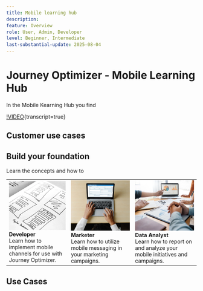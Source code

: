 ```yaml
---
title: Mobile learning hub
description: 
feature: Overview
role: User, Admin, Developer
level: Beginner, Intermediate
last-substantial-update: 2025-08-04
---
```


# Journey Optimizer - Mobile Learning Hub

In the Mobile Kearning Hub you find 

[!VIDEO](https://video.tv.adobe.com/v/3432681?quality=12&learn=on){transcript=true}

## Customer use cases


## Build your foundation

Learn the concepts and how to 

<table style="table-layout:fixed">
  <tr style="border: 0;">
    <td>
    <a href="foundation-for-mobile-developers.md"><img src="./assets/configure-message.webp"></a>
    <div><strong>Developer</strong><br/>Learn how to implement mobile channels for use with Journey Optimizer.</div>
    </td>
    <td>
    <a href="foundation-for-marketer.md"><img src="./assets/create-message.webp"></a>
    <div><strong>Marketer</strong><br/>Learn how to utilize mobile messaging in your marketing campaigns.</div>
    </td>
    <td>
    <a href="oundation-for-data-analysts.md"><img src="./assets/reports.webp"></a>
    <div><strong>Data Analyst</strong><br/>Learn how to report on and analyze your mobile initiatives and campaigns. 
    </div>
    </td>
  </tr>
</table>

## Use Cases

